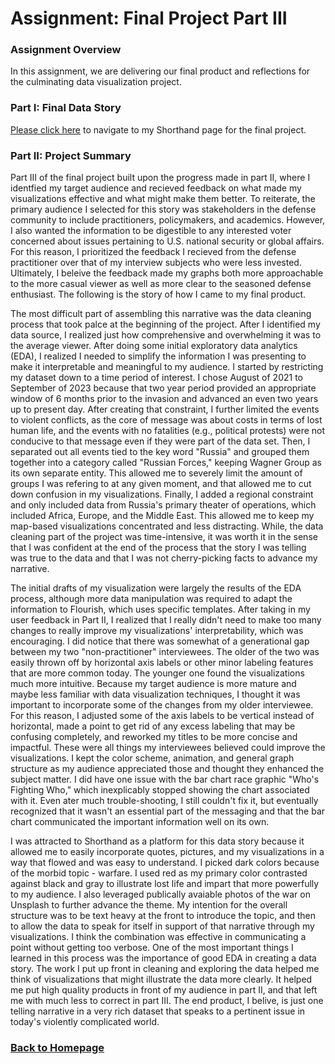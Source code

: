 # Assignment: Final Project Part III

### Assignment Overview

In this assignment, we are delivering our final product and reflections for the culminating data visualization project.

### Part I: Final Data Story

[Please click here](https://carnegiemellon.shorthandstories.com/a-great-power-goes-to-war/index.html) to navigate to my Shorthand page for the final project.

### Part II: Project Summary

Part III of the final project built upon the progress made in part II, where I identfied my target audience and recieved feedback on what made my visualizations effective and what might make them better. To reiterate, the primary audience I selected for this story was stakeholders in the defense community to include practitioners, policymakers, and academics. However, I also wanted the information to be digestible to any interested voter concerned about issues pertaining to U.S. national security or global affairs. For this reason, I prioritized the feedback I recieved from the defense practitioner over that of my interview subjects who were less invested. Ultimately, I beleive the feedback made my graphs both more approachable to the more casual viewer as well as more clear to the seasoned defense enthusiast. The following is the story of how I came to my final product.

The most difficult part of assembling this narrative was the data cleaning process that took palce at the beginning of the project. After I identified my data source, I realized just how comprehensive and overwhelming it was to the average viewer. After doing some initial exploratory data analytics (EDA), I realized I needed to simplify the information I was presenting to make it interpretable and meaningful to my audience. I started by restricting my dataset down to a time period of interest. I chose August of 2021 to September of 2023 because that two year period provided an appropriate window of 6 months prior to the invasion and advanced an even two years up to present day. After creating that constraint, I further limited the events to violent conflicts, as the core of message was about costs in terms of lost human life, and the events with no fatalities (e.g., political protests) were not conducive to that message even if they were part of the data set. Then, I separated out all events tied to the key word "Russia" and grouped them together into a category called "Russian Forces," keeping Wagner Group as its own separate entity. This allowed me to severely limit the amount of groups I was refering to at any given moment, and that allowed me to cut down confusion in my visualizations. Finally, I added a regional constraint and only included data from Russia's primary theater of operations, which included Africa, Europe, and the Middle East. This allowed me to keep my map-based visualizations concentrated and less distracting. While, the data cleaning part of the project was time-intensive, it was worth it in the sense that I was confident at the end of the process that the story I was telling was true to the data and that I was not cherry-picking facts to advance my narrative.

The initial drafts of my visualization were largely the results of the EDA process, although more data manipulation was required to adapt the information to Flourish, which uses specific templates. After taking in my user feedback in Part II, I realized that I really didn't need to make too many changes to really improve my visualizations' interpretability, which was encouraging. I did notice that there was somewhat of a generational gap between my two "non-practitioner" interviewees. The older of the two was easily thrown off by horizontal axis labels or other minor labeling features that are more common today. The younger one found the visualizations much more intuitive. Because my target audience is more mature and maybe less familiar with data visualization techniques, I thought it was important to incorporate some of the changes from my older interviewee. For this reason, I adjusted some of the axis labels to be vertical instead of horizontal, made a point to get rid of any excess labeling that may be confusing completely, and reworked my titles to be more concise and impactful. These were all things my interviewees believed could improve the visualizations. I kept the color scheme, animation, and general graph structure as my audience appreciated those and thought they enhanced the subject matter. I did have one issue with the bar chart race graphic "Who's Fighting Who," which inexplicably stopped showing the chart associated with it. Even ater much trouble-shooting, I still couldn't fix it, but eventually recognized that it wasn't an essential part of the messaging and that the bar chart communicated the important information well on its own. 

I was attracted to Shorthand as a platform for this data story because it allowed me to easily incorporate quotes, pictures, and my visualizations in a way that flowed and was easy to understand. I picked dark colors because of the morbid topic - warfare. I used red as my primary color contrasted against black and gray to illustrate lost life and impart that more powerfully to my audience. I also leveraged publically avaiable photos of the war on Unsplash to further advance the theme. My intention for the overall structure was to be text heavy at the front to introduce the topic, and then to allow the data to speak for itself in support of that narrative through my visualizations. I think the combination was effective in communicating a point without getting too verbose. One of the most important things I learned in this process was the importance of good EDA in creating a data story. The work I put up front in cleaning and exploring the data helped me think of visualizations that might illustrate the data more clearly. It helped me put high quality products in front of my audience in part II, and that left me with much less to correct in part III. The end product, I belive, is just one telling narrative in a very rich dataset that speaks to a pertinent issue in today's violently complicated world.

<script src="https://carnegiemellon.shorthandstories.com/a-great-power-goes-to-war/embed.js"></script>

### [Back to Homepage](/README.md)